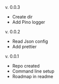 v. 0.0.3

- Create dir
- Add Pino logger

v. 0.0.2

- Read Json config
- Add prettier

v. 0.0.1

- Repo created
- Command line setup
- Roadmap in readme
